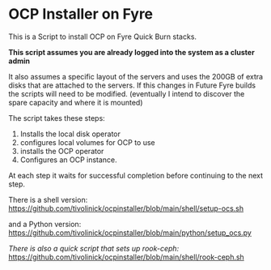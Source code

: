 # OCP Installer on Fyre

This is a Script to install OCP on Fyre Quick Burn stacks. 

**This script assumes you are already logged into the system as a cluster admin**

It also assumes a specific layout of the servers and uses the 200GB of extra disks that are attached to the servers. If this changes in Future Fyre builds the scripts will need to be modified. (eventually I intend to discover the spare capacity and where it is mounted)

The script takes these steps:

1. Installs the local disk operator
2. configures local volumes for OCP to use
3. installs the OCP operator
4. Configures an OCP instance.

At each step it waits for successful completion before continuing to the next step.

There is a shell version:
https://github.com/tivolinick/ocpinstaller/blob/main/shell/setup-ocs.sh

and a Python version:
https://github.com/tivolinick/ocpinstaller/blob/main/python/setup_ocs.py

*There is also a quick script that sets up rook-ceph:*
https://github.com/tivolinick/ocpinstaller/blob/main/shell/rook-ceph.sh


